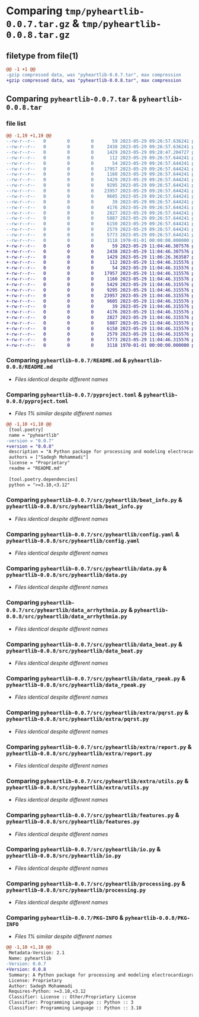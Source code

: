 # Comparing `tmp/pyheartlib-0.0.7.tar.gz` & `tmp/pyheartlib-0.0.8.tar.gz`

## filetype from file(1)

```diff
@@ -1 +1 @@
-gzip compressed data, was "pyheartlib-0.0.7.tar", max compression
+gzip compressed data, was "pyheartlib-0.0.8.tar", max compression
```

## Comparing `pyheartlib-0.0.7.tar` & `pyheartlib-0.0.8.tar`

### file list

```diff
@@ -1,19 +1,19 @@
--rw-r--r--   0        0        0       59 2023-05-29 09:26:57.636241 pyheartlib-0.0.7/LICENSE
--rw-r--r--   0        0        0     2438 2023-05-29 09:26:57.636241 pyheartlib-0.0.7/README.md
--rw-r--r--   0        0        0     1429 2023-05-29 09:28:47.204727 pyheartlib-0.0.7/pyproject.toml
--rw-r--r--   0        0        0      112 2023-05-29 09:26:57.644241 pyheartlib-0.0.7/src/pyheartlib/__init__.py
--rw-r--r--   0        0        0       54 2023-05-29 09:26:57.644241 pyheartlib-0.0.7/src/pyheartlib/archs/__init__.py
--rw-r--r--   0        0        0    17957 2023-05-29 09:26:57.644241 pyheartlib-0.0.7/src/pyheartlib/beat_info.py
--rw-r--r--   0        0        0     1160 2023-05-29 09:26:57.644241 pyheartlib-0.0.7/src/pyheartlib/config.yaml
--rw-r--r--   0        0        0     5429 2023-05-29 09:26:57.644241 pyheartlib-0.0.7/src/pyheartlib/data.py
--rw-r--r--   0        0        0     9295 2023-05-29 09:26:57.644241 pyheartlib-0.0.7/src/pyheartlib/data_arrhythmia.py
--rw-r--r--   0        0        0    23957 2023-05-29 09:26:57.644241 pyheartlib-0.0.7/src/pyheartlib/data_beat.py
--rw-r--r--   0        0        0     9605 2023-05-29 09:26:57.644241 pyheartlib-0.0.7/src/pyheartlib/data_rpeak.py
--rw-r--r--   0        0        0       39 2023-05-29 09:26:57.644241 pyheartlib-0.0.7/src/pyheartlib/extra/__init__.py
--rw-r--r--   0        0        0     4176 2023-05-29 09:26:57.644241 pyheartlib-0.0.7/src/pyheartlib/extra/pqrst.py
--rw-r--r--   0        0        0     2827 2023-05-29 09:26:57.644241 pyheartlib-0.0.7/src/pyheartlib/extra/report.py
--rw-r--r--   0        0        0     5887 2023-05-29 09:26:57.644241 pyheartlib-0.0.7/src/pyheartlib/extra/utils.py
--rw-r--r--   0        0        0     6150 2023-05-29 09:26:57.644241 pyheartlib-0.0.7/src/pyheartlib/features.py
--rw-r--r--   0        0        0     2579 2023-05-29 09:26:57.644241 pyheartlib-0.0.7/src/pyheartlib/io.py
--rw-r--r--   0        0        0     5773 2023-05-29 09:26:57.644241 pyheartlib-0.0.7/src/pyheartlib/processing.py
--rw-r--r--   0        0        0     3118 1970-01-01 00:00:00.000000 pyheartlib-0.0.7/PKG-INFO
+-rw-r--r--   0        0        0       59 2023-05-29 11:04:46.307576 pyheartlib-0.0.8/LICENSE
+-rw-r--r--   0        0        0     2438 2023-05-29 11:04:46.307576 pyheartlib-0.0.8/README.md
+-rw-r--r--   0        0        0     1429 2023-05-29 11:06:26.363587 pyheartlib-0.0.8/pyproject.toml
+-rw-r--r--   0        0        0      112 2023-05-29 11:04:46.315576 pyheartlib-0.0.8/src/pyheartlib/__init__.py
+-rw-r--r--   0        0        0       54 2023-05-29 11:04:46.315576 pyheartlib-0.0.8/src/pyheartlib/archs/__init__.py
+-rw-r--r--   0        0        0    17957 2023-05-29 11:04:46.315576 pyheartlib-0.0.8/src/pyheartlib/beat_info.py
+-rw-r--r--   0        0        0     1160 2023-05-29 11:04:46.315576 pyheartlib-0.0.8/src/pyheartlib/config.yaml
+-rw-r--r--   0        0        0     5429 2023-05-29 11:04:46.315576 pyheartlib-0.0.8/src/pyheartlib/data.py
+-rw-r--r--   0        0        0     9295 2023-05-29 11:04:46.315576 pyheartlib-0.0.8/src/pyheartlib/data_arrhythmia.py
+-rw-r--r--   0        0        0    23957 2023-05-29 11:04:46.315576 pyheartlib-0.0.8/src/pyheartlib/data_beat.py
+-rw-r--r--   0        0        0     9605 2023-05-29 11:04:46.315576 pyheartlib-0.0.8/src/pyheartlib/data_rpeak.py
+-rw-r--r--   0        0        0       39 2023-05-29 11:04:46.315576 pyheartlib-0.0.8/src/pyheartlib/extra/__init__.py
+-rw-r--r--   0        0        0     4176 2023-05-29 11:04:46.315576 pyheartlib-0.0.8/src/pyheartlib/extra/pqrst.py
+-rw-r--r--   0        0        0     2827 2023-05-29 11:04:46.315576 pyheartlib-0.0.8/src/pyheartlib/extra/report.py
+-rw-r--r--   0        0        0     5887 2023-05-29 11:04:46.315576 pyheartlib-0.0.8/src/pyheartlib/extra/utils.py
+-rw-r--r--   0        0        0     6150 2023-05-29 11:04:46.315576 pyheartlib-0.0.8/src/pyheartlib/features.py
+-rw-r--r--   0        0        0     2579 2023-05-29 11:04:46.315576 pyheartlib-0.0.8/src/pyheartlib/io.py
+-rw-r--r--   0        0        0     5773 2023-05-29 11:04:46.315576 pyheartlib-0.0.8/src/pyheartlib/processing.py
+-rw-r--r--   0        0        0     3118 1970-01-01 00:00:00.000000 pyheartlib-0.0.8/PKG-INFO
```

### Comparing `pyheartlib-0.0.7/README.md` & `pyheartlib-0.0.8/README.md`

 * *Files identical despite different names*

### Comparing `pyheartlib-0.0.7/pyproject.toml` & `pyheartlib-0.0.8/pyproject.toml`

 * *Files 1% similar despite different names*

```diff
@@ -1,10 +1,10 @@
 [tool.poetry]
 name = "pyheartlib"
-version = "0.0.7"
+version = "0.0.8"
 description = "A Python package for processing and modeling electrocardiogram signals"
 authors = ["Sadegh Mohammadi"]
 license = "Proprietary"
 readme = "README.md"
 
 [tool.poetry.dependencies]
 python = ">=3.10,<3.12"
```

### Comparing `pyheartlib-0.0.7/src/pyheartlib/beat_info.py` & `pyheartlib-0.0.8/src/pyheartlib/beat_info.py`

 * *Files identical despite different names*

### Comparing `pyheartlib-0.0.7/src/pyheartlib/config.yaml` & `pyheartlib-0.0.8/src/pyheartlib/config.yaml`

 * *Files identical despite different names*

### Comparing `pyheartlib-0.0.7/src/pyheartlib/data.py` & `pyheartlib-0.0.8/src/pyheartlib/data.py`

 * *Files identical despite different names*

### Comparing `pyheartlib-0.0.7/src/pyheartlib/data_arrhythmia.py` & `pyheartlib-0.0.8/src/pyheartlib/data_arrhythmia.py`

 * *Files identical despite different names*

### Comparing `pyheartlib-0.0.7/src/pyheartlib/data_beat.py` & `pyheartlib-0.0.8/src/pyheartlib/data_beat.py`

 * *Files identical despite different names*

### Comparing `pyheartlib-0.0.7/src/pyheartlib/data_rpeak.py` & `pyheartlib-0.0.8/src/pyheartlib/data_rpeak.py`

 * *Files identical despite different names*

### Comparing `pyheartlib-0.0.7/src/pyheartlib/extra/pqrst.py` & `pyheartlib-0.0.8/src/pyheartlib/extra/pqrst.py`

 * *Files identical despite different names*

### Comparing `pyheartlib-0.0.7/src/pyheartlib/extra/report.py` & `pyheartlib-0.0.8/src/pyheartlib/extra/report.py`

 * *Files identical despite different names*

### Comparing `pyheartlib-0.0.7/src/pyheartlib/extra/utils.py` & `pyheartlib-0.0.8/src/pyheartlib/extra/utils.py`

 * *Files identical despite different names*

### Comparing `pyheartlib-0.0.7/src/pyheartlib/features.py` & `pyheartlib-0.0.8/src/pyheartlib/features.py`

 * *Files identical despite different names*

### Comparing `pyheartlib-0.0.7/src/pyheartlib/io.py` & `pyheartlib-0.0.8/src/pyheartlib/io.py`

 * *Files identical despite different names*

### Comparing `pyheartlib-0.0.7/src/pyheartlib/processing.py` & `pyheartlib-0.0.8/src/pyheartlib/processing.py`

 * *Files identical despite different names*

### Comparing `pyheartlib-0.0.7/PKG-INFO` & `pyheartlib-0.0.8/PKG-INFO`

 * *Files 1% similar despite different names*

```diff
@@ -1,10 +1,10 @@
 Metadata-Version: 2.1
 Name: pyheartlib
-Version: 0.0.7
+Version: 0.0.8
 Summary: A Python package for processing and modeling electrocardiogram signals
 License: Proprietary
 Author: Sadegh Mohammadi
 Requires-Python: >=3.10,<3.12
 Classifier: License :: Other/Proprietary License
 Classifier: Programming Language :: Python :: 3
 Classifier: Programming Language :: Python :: 3.10
```

